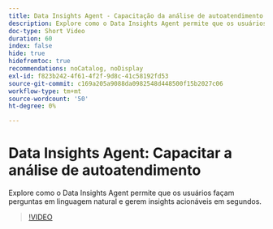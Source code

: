 ```yaml
---
title: Data Insights Agent - Capacitação da análise de autoatendimento
description: Explore como o Data Insights Agent permite que os usuários façam perguntas em linguagem natural e gerem insights acionáveis em segundos.
doc-type: Short Video
duration: 60
index: false
hide: true
hidefromtoc: true
recommendations: noCatalog, noDisplay
exl-id: f823b242-4f61-4f2f-9d8c-41c58192fd53
source-git-commit: c169a205a9088da0982548d448500f15b2027c06
workflow-type: tm+mt
source-wordcount: '50'
ht-degree: 0%

---
```


# Data Insights Agent: Capacitar a análise de autoatendimento

Explore como o Data Insights Agent permite que os usuários façam perguntas em linguagem natural e gerem insights acionáveis em segundos.

<!-- 62_S106_3442453_59_data-insights-agent-empowering-selfservice-analytics -->
>[!VIDEO](https://video.tv.adobe.com/v/3458304/?learn=on&enablevpops=true)
